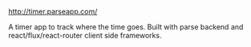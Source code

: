 http://timer.parseapp.com/

A timer app to track where the time goes.
Built with parse backend and react/flux/react-router client side frameworks.